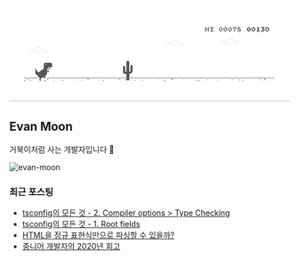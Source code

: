 ![dino.gif](./dino.gif)

## Evan Moon

거북이처럼 사는 개발자입니다 🐢

<img src="https://komarev.com/ghpvc/?username=evan-moon&label=Profile%20views&color=0e75b6&style=flat" alt="evan-moon" />

### 최근 포스팅

<!-- BLOG-POST-LIST:START -->
- [tsconfig의 모든 것 - 2. Compiler options > Type Checking](https://evan-moon.github.io/2021/08/08/tsconfig-compiler-options-type-check/)
- [tsconfig의 모든 것 - 1. Root fields](https://evan-moon.github.io/2021/07/30/tsconfig-options-root-fields/)
- [HTML을 정규 표현식만으로 파싱할 수 있을까?](https://evan-moon.github.io/2021/05/07/why-regexp-called-regexp/)
- [중니어 개발자의 2020년 회고](https://evan-moon.github.io/2020/12/29/2020-retrospective/)
<!-- BLOG-POST-LIST:END -->
